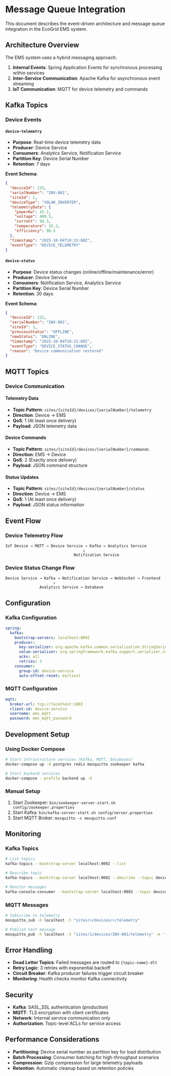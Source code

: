 # Message Queue Integration

This document describes the event-driven architecture and message queue integration in the EcoGrid EMS system.

## Architecture Overview

The EMS system uses a hybrid messaging approach:

1. **Internal Events**: Spring Application Events for synchronous processing within services
2. **Inter-Service Communication**: Apache Kafka for asynchronous event streaming
3. **IoT Communication**: MQTT for device telemetry and commands

## Kafka Topics

### Device Events

#### `device-telemetry`
- **Purpose**: Real-time device telemetry data
- **Producer**: Device Service
- **Consumers**: Analytics Service, Notification Service
- **Partition Key**: Device Serial Number
- **Retention**: 7 days

**Event Schema**:
```json
{
  "deviceId": 123,
  "serialNumber": "INV-001",
  "siteId": 1,
  "deviceType": "SOLAR_INVERTER",
  "telemetryData": {
    "powerKw": 45.2,
    "voltage": 480.5,
    "current": 94.3,
    "temperature": 35.2,
    "efficiency": 98.5
  },
  "timestamp": "2025-10-04T10:15:00Z",
  "eventType": "DEVICE_TELEMETRY"
}
```

#### `device-status`
- **Purpose**: Device status changes (online/offline/maintenance/error)
- **Producer**: Device Service
- **Consumers**: Notification Service, Analytics Service
- **Partition Key**: Device Serial Number
- **Retention**: 30 days

**Event Schema**:
```json
{
  "deviceId": 123,
  "serialNumber": "INV-001",
  "siteId": 1,
  "previousStatus": "OFFLINE",
  "newStatus": "ONLINE",
  "timestamp": "2025-10-04T10:15:00Z",
  "eventType": "DEVICE_STATUS_CHANGE",
  "reason": "Device communication restored"
}
```

## MQTT Topics

### Device Communication

#### Telemetry Data
- **Topic Pattern**: `sites/{siteId}/devices/{serialNumber}/telemetry`
- **Direction**: Device → EMS
- **QoS**: 1 (At least once delivery)
- **Payload**: JSON telemetry data

#### Device Commands
- **Topic Pattern**: `sites/{siteId}/devices/{serialNumber}/commands`
- **Direction**: EMS → Device
- **QoS**: 2 (Exactly once delivery)
- **Payload**: JSON command structure

#### Status Updates
- **Topic Pattern**: `sites/{siteId}/devices/{serialNumber}/status`
- **Direction**: Device → EMS
- **QoS**: 1 (At least once delivery)
- **Payload**: JSON status information

## Event Flow

### Device Telemetry Flow
```
IoT Device → MQTT → Device Service → Kafka → Analytics Service
                                  ↓
                              Notification Service
```

### Device Status Change Flow
```
Device Service → Kafka → Notification Service → WebSocket → Frontend
                     ↓
               Analytics Service → Database
```

## Configuration

### Kafka Configuration
```yaml
spring:
  kafka:
    bootstrap-servers: localhost:9092
    producer:
      key-serializer: org.apache.kafka.common.serialization.StringSerializer
      value-serializer: org.springframework.kafka.support.serializer.JsonSerializer
      acks: all
      retries: 3
    consumer:
      group-id: device-service
      auto-offset-reset: earliest
```

### MQTT Configuration
```yaml
mqtt:
  broker-url: tcp://localhost:1883
  client-id: device-service
  username: ems_mqtt
  password: ems_mqtt_password
```

## Development Setup

### Using Docker Compose
```bash
# Start infrastructure services (Kafka, MQTT, Databases)
docker-compose up -d postgres redis mosquitto zookeeper kafka

# Start backend services
docker-compose --profile backend up -d
```

### Manual Setup
1. Start Zookeeper: `bin/zookeeper-server-start.sh config/zookeeper.properties`
2. Start Kafka: `bin/kafka-server-start.sh config/server.properties`
3. Start MQTT Broker: `mosquitto -c mosquitto.conf`

## Monitoring

### Kafka Topics
```bash
# List topics
kafka-topics --bootstrap-server localhost:9092 --list

# Describe topic
kafka-topics --bootstrap-server localhost:9092 --describe --topic device-telemetry

# Monitor messages
kafka-console-consumer --bootstrap-server localhost:9092 --topic device-telemetry --from-beginning
```

### MQTT Messages
```bash
# Subscribe to telemetry
mosquitto_sub -h localhost -t "sites/+/devices/+/telemetry"

# Publish test message
mosquitto_pub -h localhost -t "sites/1/devices/INV-001/telemetry" -m '{"powerKw": 45.2}'
```

## Error Handling

- **Dead Letter Topics**: Failed messages are routed to `{topic-name}-dlt`
- **Retry Logic**: 3 retries with exponential backoff
- **Circuit Breaker**: Kafka producer failures trigger circuit breaker
- **Monitoring**: Health checks monitor Kafka connectivity

## Security

- **Kafka**: SASL_SSL authentication (production)
- **MQTT**: TLS encryption with client certificates
- **Network**: Internal service communication only
- **Authorization**: Topic-level ACLs for service access

## Performance Considerations

- **Partitioning**: Device serial number as partition key for load distribution
- **Batch Processing**: Consumer batching for high-throughput scenarios
- **Compression**: Gzip compression for large telemetry payloads
- **Retention**: Automatic cleanup based on retention policies